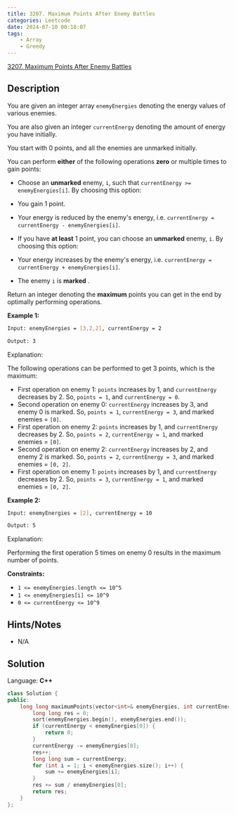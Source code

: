 ```yaml
---
title: 3207. Maximum Points After Enemy Battles
categories: Leetcode
date: 2024-07-10 00:18:07
tags:
    - Array
    - Greedy
---
```


[3207. Maximum Points After Enemy Battles](https://leetcode.com/problems/maximum-points-after-enemy-battles/description/)

## Description

You are given an integer array `enemyEnergies` denoting the energy values of various enemies.

You are also given an integer `currentEnergy` denoting the amount of energy you have initially.

You start with 0 points, and all the enemies are unmarked initially.

You can perform **either**  of the following operations **zero** or multiple times to gain points:

- Choose an **unmarked**  enemy, `i`, such that `currentEnergy >= enemyEnergies[i]`. By choosing this option:

- You gain 1 point.
- Your energy is reduced by the enemy's energy, i.e. `currentEnergy = currentEnergy - enemyEnergies[i]`.

- If you have **at least**  1 point, you can choose an **unmarked**  enemy, `i`. By choosing this option:

- Your energy increases by the enemy's energy, i.e. `currentEnergy = currentEnergy + enemyEnergies[i]`.
- The enemy `i` is **marked** .

Return an integer denoting the **maximum**  points you can get in the end by optimally performing operations.

**Example 1:**

```bash
Input: enemyEnergies = [3,2,2], currentEnergy = 2

Output: 3
```

Explanation:

The following operations can be performed to get 3 points, which is the maximum:

- First operation on enemy 1: `points` increases by 1, and `currentEnergy` decreases by 2. So, `points = 1`, and `currentEnergy = 0`.
- Second operation on enemy 0: `currentEnergy` increases by 3, and enemy 0 is marked. So, `points = 1`, `currentEnergy = 3`, and marked enemies = `[0]`.
- First operation on enemy 2: `points` increases by 1, and `currentEnergy` decreases by 2. So, `points = 2`, `currentEnergy = 1`, and marked enemies = `[0]`.
- Second operation on enemy 2: `currentEnergy` increases by 2, and enemy 2 is marked. So, `points = 2`, `currentEnergy = 3`, and marked enemies = `[0, 2]`.
- First operation on enemy 1: `points` increases by 1, and `currentEnergy` decreases by 2. So, `points = 3`, `currentEnergy = 1`, and marked enemies = `[0, 2]`.

**Example 2:**

```bash
Input: enemyEnergies = [2], currentEnergy = 10

Output: 5
```

Explanation:

Performing the first operation 5 times on enemy 0 results in the maximum number of points.

**Constraints:**

- `1 <= enemyEnergies.length <= 10^5`
- `1 <= enemyEnergies[i] <= 10^9`
- `0 <= currentEnergy <= 10^9`

## Hints/Notes

- N/A

## Solution

Language: **C++**

```C++
class Solution {
public:
    long long maximumPoints(vector<int>& enemyEnergies, int currentEnergy) {
        long long res = 0;
        sort(enemyEnergies.begin(), enemyEnergies.end());
        if (currentEnergy < enemyEnergies[0]) {
            return 0;
        }
        currentEnergy -= enemyEnergies[0];
        res++;
        long long sum = currentEnergy;
        for (int i = 1; i < enemyEnergies.size(); i++) {
            sum += enemyEnergies[i];
        }
        res += sum / enemyEnergies[0];
        return res;
    }
};
```
